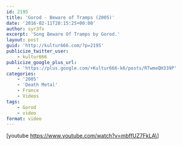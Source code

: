 ```yaml
---
id: 2195
title: 'Gorod - Beware of Tramps (2005)'
date: '2016-02-11T20:15:25+00:00'
author: syr3fx
excerpt: 'Song Beware Of Tramps by Gorod.'
layout: post
guid: 'http://kultur666.com/?p=2195'
publicize_twitter_user:
    - kultur666
publicize_google_plus_url:
    - 'https://plus.google.com/+Kultur666-k6/posts/RTwmeQH339P'
categories:
    - '2005'
    - 'Death Metal'
    - France
    - Videos
tags:
    - Gorod
    - video
format: video
---
```


\[youtube https://www.youtube.com/watch?v=mbffUZ7FkLA\]